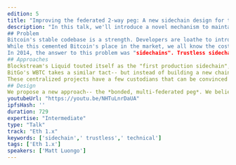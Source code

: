 ```yaml
---
edition: 5
title: "Improving the federated 2-way peg: A new sidechain design for trustless bridges on Ethereum"
description: "In this talk, we'll introduce a novel mechanism to maintain 2-way pegs, as well an initial implementation of a Bitcoin peg on Ethereum.
## Problem
Bitcoin's stable codebase is a strength. Developers are loathe to introduce significant changes, reasoning that a store of value should prioritize stable operation.
While this cemented Bitcoin's place in the market, we all know the costs- Bitcoin's ossification at the expense of public experimentation and diverse use cases.
In 2014, the answer to this problem was "sidechains". Trustless sidechains are the ultimate vaporware- and since 2014 the goalposts have moved.
## Approaches
Blockstream's Liquid touted itself as the "first production sidechain", built on a multi-sig federation. No hashpower validates the sidechain-- funds are fully trusted to 15 Bitcoin multi-sig participants.
BitGo's WBTC takes a similar tact-- but instead of building a new chain, custodians operate on Ethereum. Neat! Unfortunately, they require KYC :(
These centralized projects have a few custodians that can be convinced by governments-- or their own interests-- to censor or seize funds.
## Design
We propose a new approach-- the *bonded, multi-federated peg*. We believe this is the best candidate for a sufficiently trust-minimized alternative, unlocking Bitcoin for use in DeFi."
youtubeUrl: "https://youtu.be/NHTuLnrDaUA"
ipfsHash: ''
duration: 729
expertise: "Intermediate"
type: "Talk"
track: "Eth 1.x"
keywords: ['sidechain',' trustless',' technical']
tags: ['Eth 1.x']
speakers: ['Matt Luongo']
---
```

